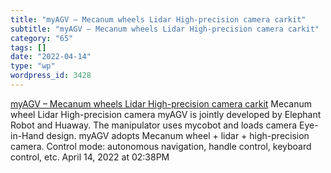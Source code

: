 ```yaml
---
title: "myAGV – Mecanum wheels Lidar High-precision camera carkit"
subtitle: "myAGV – Mecanum wheels Lidar High-precision camera carkit"
category: "65"
tags: []
date: "2022-04-14"
type: "wp"
wordpress_id: 3428
---
```

[ myAGV – Mecanum wheels Lidar High-precision camera carkit](https://shop.elephantrobotics.com/products/myagv?variant=39485298835542)
 Mecanum wheel Lidar High-precision camera myAGV is jointly developed by Elephant Robot and Huaway. The manipulator uses mycobot and loads camera Eye-in-Hand design. myAGV adopts Mecanum wheel + lidar + high-precision camera. Control mode: autonomous navigation, handle control, keyboard control, etc.
April 14, 2022 at 02:38PM